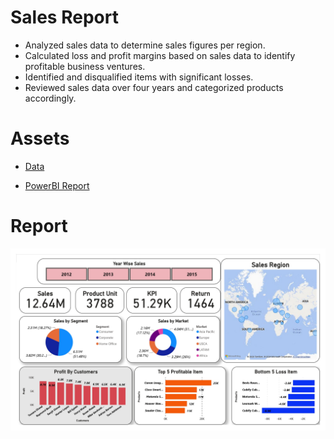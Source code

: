 # Sales Report 

- Analyzed sales data to determine sales figures per region.
- Calculated loss and profit margins based on sales data to identify profitable business ventures.
- Identified and disqualified items with significant losses.
- Reviewed sales data over four years and categorized products accordingly.

# Assets

- [Data](./Flipkart%20Data.xlsx)

- [PowerBI Report](./Sales%20Report%20Flipkart.pbix)

# Report

<img src="./Report.jpg"/>
